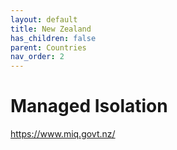 ```yaml
---
layout: default
title: New Zealand
has_children: false
parent: Countries
nav_order: 2
---
```


# Managed Isolation


https://www.miq.govt.nz/